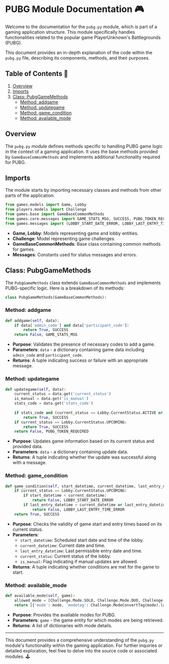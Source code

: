 # PUBG Module Documentation 🎮

Welcome to the documentation for the `pubg.py` module, which is part of a gaming application structure. This module specifically handles functionalities related to the popular game PlayerUnknown's Battlegrounds (PUBG).

This document provides an in-depth explanation of the code within the `pubg.py` file, describing its components, methods, and their purposes.

## Table of Contents 📑
1. [Overview](#overview)
2. [Imports](#imports)
3. [Class: PubgGameMethods](#class-pubggamemethods)
   - [Method: addgame](#method-addgame)
   - [Method: updategame](#method-updategame)
   - [Method: game_condition](#method-game_condition)
   - [Method: available_mode](#method-available_mode)

## Overview

The `pubg.py` module defines methods specific to handling PUBG game logic in the context of a gaming application. It uses the base methods provided by `GameBaseCommonMethods` and implements additional functionality required for PUBG.

## Imports

The module starts by importing necessary classes and methods from other parts of the application:

```python
from games.models import Game, Lobby
from players.models import Challenge
from games.base import GameBaseCommonMethods
from games.core.messages import GAME_STATS_MSG, SUCCESS, PUBG_TOKEN_REQUIRED
from games.messages import (LOBBY_START_DATE_ERROR, LOBBY_LAST_ENTRY_TIME_ERROR)
```

- **Game, Lobby**: Models representing game and lobby entities.
- **Challenge**: Model representing game challenges.
- **GameBaseCommonMethods**: Base class containing common methods for games.
- **Messages**: Constants used for status messages and errors.

## Class: PubgGameMethods

The `PubgGameMethods` class extends `GameBaseCommonMethods` and implements PUBG-specific logic. Here is a breakdown of its methods:

```python
class PubgGameMethods(GameBaseCommonMethods):
```

### Method: addgame

```python
def addgame(self, data):
    if data['admin_code'] and data['participant_code']:
        return True, SUCCESS
    return False, GAME_STATS_MSG
```

- **Purpose**: Validates the presence of necessary codes to add a game.
- **Parameters**: `data` - a dictionary containing game data including `admin_code` and `participant_code`.
- **Returns**: A tuple indicating success or failure with an appropriate message.

### Method: updategame

```python
def updategame(self, data):
    current_status = data.get('current_status')
    is_manual = data.get('is_manual')
    stats_code = data.get('stats_code')
    
    if stats_code and (current_status == Lobby.CurrentStatus.ACTIVE or current_status == Lobby.CurrentStatus.ENDED):
        return True, SUCCESS
    if current_status == Lobby.CurrentStatus.UPCOMING:
        return True, SUCCESS
    return False, PUBG_TOKEN_REQUIRED
```

- **Purpose**: Updates game information based on its current status and provided data.
- **Parameters**: `data` - a dictionary containing update data.
- **Returns**: A tuple indicating whether the update was successful along with a message.

### Method: game_condition

```python
def game_condition(self, start_datetime, current_datetime, last_entry_datetime, current_status, is_manual):
    if current_status == Lobby.CurrentStatus.UPCOMING:
        if start_datetime < current_datetime:
            return False, LOBBY_START_DATE_ERROR
        if last_entry_datetime < current_datetime or last_entry_datetime > start_datetime:
            return False, LOBBY_LAST_ENTRY_TIME_ERROR
    return True, SUCCESS
```

- **Purpose**: Checks the validity of game start and entry times based on its current status.
- **Parameters**: 
  - `start_datetime`: Scheduled start date and time of the lobby.
  - `current_datetime`: Current date and time.
  - `last_entry_datetime`: Last permissible entry date and time.
  - `current_status`: Current status of the lobby.
  - `is_manual`: Flag indicating if manual updates are allowed.
- **Returns**: A tuple indicating whether conditions are met for the game to start.

### Method: available_mode

```python
def available_mode(self, game):
    allowed_mode = [Challenge.Mode.SOLO, Challenge.Mode.DUO, Challenge.Mode.QUAD]
    return [{'mode': mode, 'modetag': Challenge.ModeConvertTag(mode).label, 'mode_type': Challenge.Mode(mode).label} for mode in allowed_mode]
```

- **Purpose**: Provides the available modes for PUBG.
- **Parameters**: `game` - the game entity for which modes are being retrieved.
- **Returns**: A list of dictionaries with mode details.

---

This document provides a comprehensive understanding of the `pubg.py` module's functionality within the gaming application. For further inquiries or detailed exploration, feel free to delve into the source code or associated modules. 🕹️